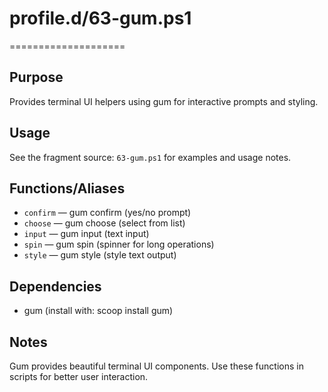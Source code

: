 # profile.d/63-gum.ps1
====================

Purpose
-------
Provides terminal UI helpers using gum for interactive prompts and styling.

Usage
-----
See the fragment source: `63-gum.ps1` for examples and usage notes.

Functions/Aliases
-----------------
- `confirm` — gum confirm (yes/no prompt)
- `choose` — gum choose (select from list)
- `input` — gum input (text input)
- `spin` — gum spin (spinner for long operations)
- `style` — gum style (style text output)

Dependencies
------------
- gum (install with: scoop install gum)

Notes
-----
Gum provides beautiful terminal UI components. Use these functions in scripts for better user interaction.

